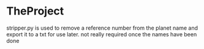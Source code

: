 # TheProject

stripper.py is used to remove a reference number from the planet name and export it to a txt for use later. not really required once the names have been done 
